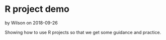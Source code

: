 # R project demo
by Wilson on 2018-09-26

Showing how to use R projects so that we get some guidance and practice.